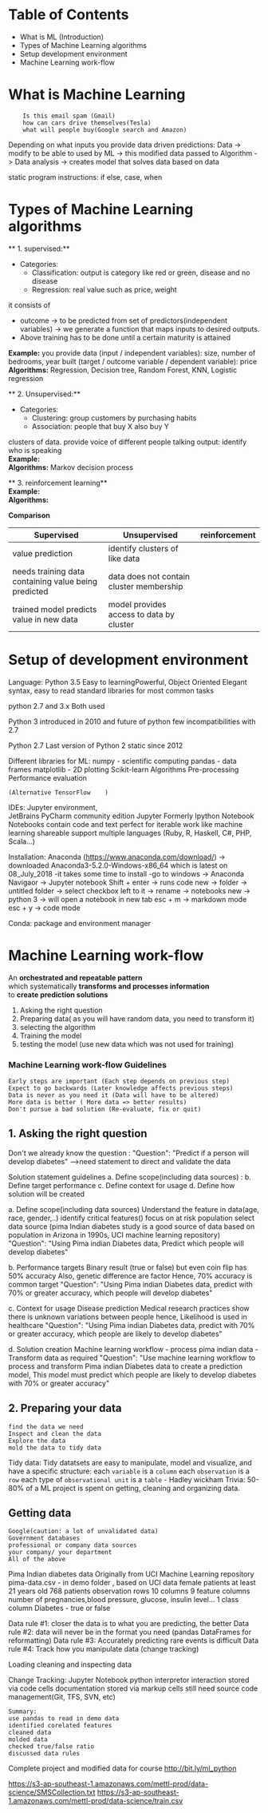 # Table of Contents
 - What is ML (Introduction)
 - Types of Machine Learning algorithms
 - Setup development environment
 - Machine Learning work-flow

# What is Machine Learning
```
    Is this email spam (Gmail)
    how can cars drive themselves(Tesla)
    what will people buy(Google search and Amazon)
```

Depending on what inputs you provide
data driven predictions: Data -> modify to be able to used by ML -> this modified data passed to Algorithm -> Data analysis -> creates model that solves data based on data

static program instructions: if else, case, when

# Types of Machine Learning algorithms
 ** 1. supervised:**  
  - Categories:  
    - Classification: output is category like red or green, disease and no disease 
    - Regression: real value such as price, weight 
 
 it consists of   
  - outcome -> to be predicted from set of predictors(independent variables) -> we generate a function that maps inputs to desired outputs.
  - Above training has to be done until a certain maturity is attained

 **Example:** you provide data (input / independent variables): size, number of bedrooms, year built  (target / outcome variable / dependent variable):  price 
 **Algorithms:** Regression, Decision tree, Random Forest, KNN, Logistic regression

 ** 2. Unsupervised:**  
  - Categories: 
    - Clustering: group customers by purchasing habits
    - Association: people that buy X also buy Y
 
 clusters of data. provide voice of different people talking output: identify who is speaking  
 **Example:**  
 **Algorithms:** Markov decision process  


 ** 3. reinforcement learning**  
 **Example:**  
 **Algorithms:**  

**Comparison**  

| Supervised     | Unsupervised     |  reinforcement      |
|-----|------|--------|
| value prediction    | identify clusters of like data       |        |
| needs training data containing value being predicted    | data does not contain cluster membership     |        |
| trained model predicts value in new data | model provides access to data by cluster | |

# Setup of development environment
Language: Python 3.5
Easy to learningPowerful, Object Oriented
Elegant syntax, easy to read
standard libraries for most common tasks

python 2.7 and 3.x
    Both used
    
Python 3
    introduced in 2010 and future of python
    few incompatibilities with 2.7
    
Python 2.7
    Last version of Python 2
    static since 2012
    
Different libraries for ML:
numpy - scientific computing 
pandas - data frames
matplotlib - 2D plotting
Scikit-learn 
    Algorithms
    Pre-processing
    Performance evaluation

    (Alternative TensorFlow    )

IDEs: Jupyter environment,  
JetBrains PyCharm community edition
Jupyter
    Formerly Ipython Notebook
    Notebooks contain code and text
    perfect for iterable work like machine learning
    shareable
    support multiple languages (Ruby, R, Haskell, C#, PHP, Scala...)

Installation: Anaconda (https://www.anaconda.com/download/) -> downloaded Anaconda3-5.2.0-Windows-x86_64 which is latest on 08_July_2018
-it takes some time to install
-go to windows -> Anaconda Navigaor -> Jupyter notebook
Shift + enter -> runs code
new -> folder -> untitled folder -> select checkbox left to it -> rename -> notebooks
new -> python 3 -> will open a notebook in new tab
esc + m -> markdown mode
esc + y -> code mode

Conda: package and environment manager


# Machine Learning work-flow
An **orchestrated and repeatable pattern**  
which systematically **transforms and processes information**  
to **create prediction solutions**

   1. Asking the right question
   2. Preparing data( as you will have random data, you need to transform it)
   3. selecting the algorithm 
   4. Training the model 
   5. testing the model (use new data which was not used for training)

### Machine Learning work-flow Guidelines
    Early steps are important (Each step depends on previous step)  
    Expect to go backwards (Later knowledge affects previous steps)  
    Data is never as you need it (Data will have to be altered)
    More data is better ( More data => better results)
    Don't pursue a bad solution (Re-evaluate, fix or quit)

## 1. Asking the right question
Don't we already know the question : 
"Question": "Predict if a person will develop diabetes"
-->need statement to direct and validate the data

Solution statement guidelines
    a. Define scope(including data sources) : 
    b. Define target performance
    c. Define context for usage
    d. Define how solution will be created

a. Define scope(including data sources)
    Understand the feature in data(age, race, gender,..)
    identify critical features()
    focus on at risk population
    select data source (pima Indian diabetes study is a good source of data based on population in Arizona in 1990s, UCI machine learning repository)
    "Question": "Using Pima indian Diabetes data, Predict which people will develop diabetes"

b. Performance targets
    Binary result (true or false)
    but even coin flip has 50% accuracy
    Also, genetic difference are factor
    Hence, 70% accuracy is common target
    "Question": "Using Pima indian Diabetes data, predict with 70% or greater accuracy, which people will develop diabetes"

c. Context for usage
    Disease prediction
    Medical research practices show there is unknown variations between people
    hence, Likelihood is used in healthcare
    "Question": "Using Pima indian Diabetes data, predict with 70% or greater accuracy, which people are likely to develop diabetes"

d. Solution creation
Machine learning workflow
    - process pima indian data
    - Transform data as required
"Question": "Use machine learning workflow to process and transform Pima indian Diabetes data to create a prediction model, This model must predict which people are likely to develop diabetes with 70% or greater accuracy"

## 2. Preparing your data
    find the data we need
    Inspect and clean the data
    Explore the data
    mold the data to tidy data
    
Tidy data:
Tidy datatsets are easy to manipulate, model and visualize, and have a specific structure:
    each `variable` is a `column`
    each `observation` is a `row`
    each type of `observational unit` is a `table`
                                        - Hadley wickham
Trivia: 50-80% of a ML project is spent on getting, cleaning and organizing data.

## Getting data
    Google(caution: a lot of unvalidated data)
    Government databases
    professional or company data sources
    your company/ your department
    All of the above

Pima Indian diabetes data
Originally from  UCI Machine Learning repository
pima-data.csv - in demo folder , based on UCI data
female patients at least 21 years old
768 patients observation rows
10 columns
    9 feature columns
        number of pregnancies,blood pressure, glucose, insulin level...
    1 class column
        Diabetes - true or false
        
Data rule #1: closer the data is to what you are predicting, the better
Data rule #2: data will never be in the format you need (pandas DataFrames for reformatting)
Data rule #3: Accurately predicting rare events is difficult
Data rule #4: Track how you manipulate data (change tracking)

Loading cleaning and inspecting data

Change Tracking:
Jupyter Notebook
    python interpretor interaction stored via code cells
    documentation stored via markup cells
    still need source code management(Git, TFS, SVN, etc)
    
    Summary:
    use pandas to read in demo data
    identified corelated features
    cleaned data
    molded data
    checked true/false ratio
    discussed data rules

Complete project and modified data for course
http://bit.ly/ml_python


    

    


https://s3-ap-southeast-1.amazonaws.com/mettl-prod/data-science/SMSCollection.txt
https://s3-ap-southeast-1.amazonaws.com/mettl-prod/data-science/train.csv